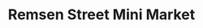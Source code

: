 ---
title: "Remsen Street Mini Market"
url: /cohoes/remsen-street-mini-market/
shop: convenience
---